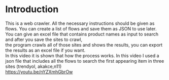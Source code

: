 # Introduction 
This is a web crawler. All the necessary instructions should be given as flows. You can create a list of flows and save them as JSON to use later.<br />
You can give an excel file that contains product names as input to search and after you save the sites to crawl,<br />
the program crawls all of those sites and shows the results, you can export the results as an excel file if you want.<br />
In this video it is shown that how the process works. In this video I used a json file that includes all the flows to search the first appearing item in three sites (trendyol, akakce,n11) <br />
https://youtu.be/nYZXmhGbrOw


